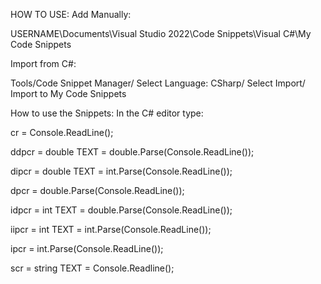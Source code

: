 HOW TO USE:
Add Manually:

USERNAME\Documents\Visual Studio 2022\Code Snippets\Visual C#\My Code Snippets

Import from C#:

Tools/Code Snippet Manager/ Select Language: CSharp/ Select Import/ Import to My Code Snippets

How to use the Snippets:
In the C# editor type:

cr = Console.ReadLine();

ddpcr = double TEXT = double.Parse(Console.ReadLine());

dipcr = double TEXT = int.Parse(Console.ReadLine());

dpcr = double.Parse(Console.ReadLine());

idpcr = int TEXT = double.Parse(Console.ReadLine());

iipcr = int TEXT = int.Parse(Console.ReadLine());

ipcr = int.Parse(Console.ReadLine());

scr = string TEXT = Console.Readline();
